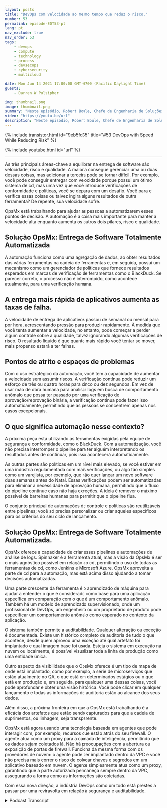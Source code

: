 ```yaml
---
layout: posts
title: "DevOps com velocidade ao mesmo tempo que reduz o risco."
number: 53
permalink: episode-EDT53-pt
lang: pt
nav_exclude: true
nav_order: 53
tags:
    - devops
    - compute
    - technology
    - process
    - devsecops
    - cybersecurity
    - multicloud

date: Mon Jun 14 2021 17:00:00 GMT-0700 (Pacific Daylight Time)
guests:
    - Darren W Pulsipher

img: thumbnail.png
image: thumbnail.png
summary: "Neste episódio, Robert Boule, Chefe de Engenharia de Soluções na OpsMx, junta-se a Darren para falar sobre como melhorar a velocidade sem aumentar o risco no processo DevOps. As três áreas-chave a equilibrar na entrega de software são velocidade, risco e qualidade. A maioria consegue gerenciar uma ou duas dessas coisas, mas adicionar a terceira pode se tornar difícil. Por exemplo, você pode ser capaz de entregar com velocidade porque possui um ótimo sistema de entrega contínua (cd), mas uma vez que você introduz verificações de conformidade e políticas, você enfrenta um desafio. Você para e verifica essas coisas, ou talvez importe alguns resultados de outra ferramenta? De repente, sua velocidade sofre."
video: "https://youtu.be/url"
description: "Neste episódio, Robert Boule, Chefe de Engenharia de Soluções na OpsMx, junta-se a Darren para falar sobre como melhorar a velocidade sem aumentar o risco no processo DevOps. As três áreas-chave a equilibrar na entrega de software são velocidade, risco e qualidade. A maioria consegue gerenciar uma ou duas dessas coisas, mas adicionar a terceira pode se tornar difícil. Por exemplo, você pode ser capaz de entregar com velocidade porque possui um ótimo sistema de entrega contínua (cd), mas uma vez que você introduz verificações de conformidade e políticas, você enfrenta um desafio. Você para e verifica essas coisas, ou talvez importe alguns resultados de outra ferramenta? De repente, sua velocidade sofre."
---
```


<div>
{% include transistor.html id="9eb5fd35" title="#53 DevOps with Speed While Reducing Risk" %}

{% include youtube.html id="url" %}
</div>

---

As três principais áreas-chave a equilibrar na entrega de software são velocidade, risco e qualidade. A maioria consegue gerenciar uma ou duas dessas coisas, mas adicionar a terceira pode se tornar difícil. Por exemplo, você pode conseguir entregar com velocidade porque possui um ótimo sistema de cd, mas uma vez que você introduce verificações de conformidade e políticas, você se depara com um desafio. Você para e verifica essas coisas ou talvez ingira alguns resultados de outra ferramenta? De repente, sua velocidade sofre.

OpsMx está trabalhando para ajudar as pessoas a automatizarem esses pontos de decisão. A automação é a coisa mais importante para manter a velocidade alta enquanto aumenta os outros dois pilares, risco e qualidade.

## Solução OpsMx: Entrega de Software Totalmente Automatizada

A automação funciona como uma agregação de dados, ao obter resultados das várias ferramentas na cadeia de ferramentas e, em seguida, possui um mecanismo como um gerenciador de políticas que fornece resultados esperados em marcas de verificação de ferramentas como o BlackDuck. Se parecer correto, o processo não é interrompido, como acontece atualmente, para uma verificação humana.

## A entrega mais rápida de aplicativos aumenta as taxas de falha.

A velocidade de entrega de aplicativos passou de semanal ou mensal para por hora, acrescentando pressão para produzir rapidamente. À medida que você tenta aumentar a velocidade, no entanto, pode começar a perder algum controle sobre a qualidade, talvez ignorando algumas verificações de risco. O resultado líquido é que quanto mais rápido você tentar se mover, mais propenso estará a ter falhas.

## Pontos de atrito e espaços de problemas

Com o uso estratégico da automação, você tem a capacidade de aumentar a velocidade sem assumir riscos. A verificação contínua pode reduzir um esforço de três ou quatro horas para cinco ou dez segundos. Em vez de usar mão de obra humana para analisar logs em busca de comportamento anômalo que possa ter passado por uma verificação de aprovação/reprovação binária, a verificação contínua pode fazer isso automaticamente, permitindo que as pessoas se concentrem apenas nos casos excepcionais.

## O que significa automação nesse contexto?

A próxima peça está utilizando as ferramentas exigidas pela equipe de segurança e conformidade, como o BlackDuck. Com a automatização, você não precisa interromper o pipeline para ter alguém interpretando os resultados antes de continuar, pois isso acontecerá automaticamente.

As outras partes são políticas em um nível mais elevado, se você estiver em uma indústria regulamentada com mais verificações, ou algo tão simples como um varejista, por exemplo, que não quer lançar um novo software duas semanas antes do Natal. Essas verificações podem ser automatizadas para eliminar a necessidade de aprovação humana, permitindo que o fluxo do pipeline continue caso não haja exceções. A ideia é remover o máximo possível de barreiras humanas para permitir que o pipeline flua.

O conjunto principal de automações de controle e políticas são reutilizáveis entre pipelines; você só precisa personalizar ou criar aqueles específicos para os critérios do seu ciclo de lançamento.

## Solução OpsMx: Entrega de Software Totalmente Automatizada.

OpsMx oferece a capacidade de criar esses pipelines e automações de análise de logs. Spinnaker é a ferramenta atual, mas a visão da OpsMx é ser o mais agnóstico possível em relação ao cd, permitindo o uso de todas as ferramentas de cd, como Jenkins e Microsoft Azure. OpsMx aproveita a parte de cd para a automação, mas está acima disso ajudando a tomar decisões automatizadas.

Uma parte crescente da ferramenta é o aprendizado de máquina para ajudar a entender o que é considerado como base para uma aplicação específica em comparação com o que é um comportamento anômalo. Também há um modelo de aprendizado supervisionado, onde um profissional de DevOps, um engenheiro ou um proprietário de produto pode especificar um comportamento anômalo como esperado no contexto da aplicação.

O sistema também permite a auditabilidade. Qualquer alteração ou exceção é documentada. Existe um histórico completo de auditoria de tudo o que acontece, desde quem aprovou uma exceção até qual artefato foi implantado e qual imagem base foi usada. Esteja o sistema em execução na nuvem ou localmente, é possível visualizar toda a linha de produção como uma entidade única.

Outro aspecto da visibilidade que o OpsMx oferece é um tipo de mapa de onde está implantado, como por exemplo, a série de microserviços que estão atualmente no QA, o que está em determinados estágios ou o que está em produção e, em seguida, para qualquer uma dessas coisas, você pode aprofundar e obter uma visão histórica. Você pode clicar em qualquer lançamento e todas as informações de auditoria estão ao alcance dos seus dedos.

Além disso, a próxima fronteira em que a OpsMx está trabalhando é a eficácia dos artefatos que estão sendo capturados para que a cadeia de suprimentos, ou linhagem, seja transparente.

OpsMx está agora usando uma tecnologia baseada em agentes que pode interagir com, por exemplo, recursos que estão atrás do seu firewall. O agente atua como um proxy para a camada de inteligência, permitindo que os dados sejam coletados lá. Não há preocupações com a abertura ou exposição de portas de firewall. Funciona da mesma forma com os provedores de nuvem: o agente pode ser implantado dentro da VPC e você não precisa mais correr o risco de colocar chaves e segredos em um aplicativo baseado em nuvem. O agente simplesmente atua como um proxy, garantindo que a parte autorizada permaneça sempre dentro da VPC, assegurando a forma como as informações são coletadas.

Com essa nova direção, a indústria DevOps como um todo está prestes a passar por uma reviravolta em relação à segurança e auditabilidade.



<details>
<summary> Podcast Transcript </summary>

<p></p>

</details>
